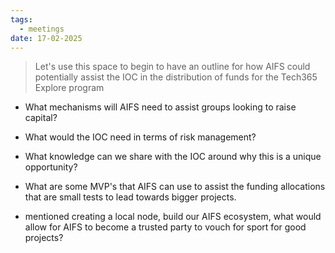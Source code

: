 ```yaml
---
tags:
  - meetings
date: 17-02-2025
---
```


> Let's use this space to begin to have an outline for how AIFS could potentially assist the IOC in the distribution of funds for the Tech365 Explore program

- What mechanisms will AIFS need to assist groups looking to raise capital?

- What would the IOC need in terms of risk management?

- What knowledge can we share with the IOC around why this is a unique opportunity?

- What are some MVP's that AIFS can use to assist the funding allocations that are small tests to lead towards bigger projects.

-  mentioned creating a local node, build our AIFS ecosystem, what would allow for AIFS to become a trusted party to vouch for sport for good projects?